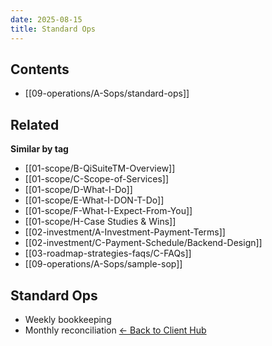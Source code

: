 ```yaml
---
date: 2025-08-15
title: Standard Ops
---
```


<!-- AUTO-TOC:START -->

## Contents
- [[09-operations/A-Sops/standard-ops]]

<!-- AUTO-TOC:END -->


<!-- RELATED:START -->

## Related
**Similar by tag**
- [[01-scope/B-QiSuiteTM-Overview]]
- [[01-scope/C-Scope-of-Services]]
- [[01-scope/D-What-I-Do]]
- [[01-scope/E-What-I-DON-T-Do]]
- [[01-scope/F-What-I-Expect-From-You]]
- [[01-scope/H-Case Studies & Wins]]
- [[02-investment/A-Investment-Payment-Terms]]
- [[02-investment/C-Payment-Schedule/Backend-Design]]
- [[03-roadmap-strategies-faqs/C-FAQs]]
- [[09-operations/A-Sops/sample-sop]]

<!-- RELATED:END -->




































## Standard Ops
- Weekly bookkeeping
- Monthly reconciliation
[← Back to Client Hub](https://www.builtbyrays.com/Client-Vault/portal)